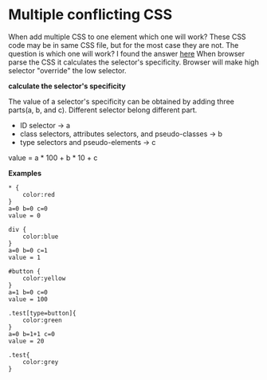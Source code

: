 # Multiple conflicting CSS
When add multiple CSS to one element which one will work? These CSS code may be in same CSS file, but
for the most case they are not. The question is which one will work? I found the answer [here](https://www.w3.org/TR/selectors/#specificity)
When browser parse the CSS it calculates the selector's specificity. Browser will make high selector
  "override" the low selector. 

**calculate the selector's specificity**

The value of a selector's specificity can be obtained by adding three parts(a, b, and c). Different 
selector belong different part.
 
* ID selector -> a
* class selectors, attributes selectors, and pseudo-classes -> b
* type selectors and pseudo-elements -> c

value = a * 100 + b * 10 + c 

**Examples**

```
* {
    color:red
}
a=0 b=0 c=0 
value = 0

div {
    color:blue
}
a=0 b=0 c=1
value = 1

#button {
    color:yellow
}
a=1 b=0 c=0
value = 100

.test[type=button]{
    color:green
}
a=0 b=1+1 c=0
value = 20

.test{
    color:grey
}
```